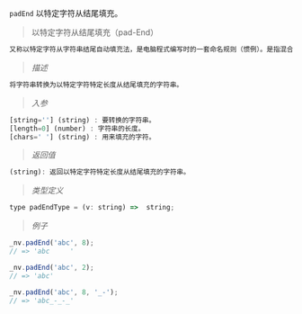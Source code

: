 `padEnd` 以特定字符从结尾填充。

> 以特定字符从结尾填充（pad-End）

```javascript
又称以特定字符从字符串结尾自动填充法，是电脑程式编写时的一套命名规则（惯例）。是指混合使用大小写字母来构成变量和函数的名字。
```
> *描述*

```javascript
将字符串转换为以特定字符特定长度从结尾填充的字符串。
```

> *入参*

```javascript
[string=''] (string) : 要转换的字符串。
[length=0] (number) : 字符串的长度。
[chars=' '] (string) : 用来填充的字符。
```

> *返回值*

```javascript
(string): 返回以特定字符特定长度从结尾填充的字符串。

```

> *类型定义*

```javascript
type padEndType = (v: string) =>  string;
```

> *例子*

```javascript
_nv.padEnd('abc', 8);
// => 'abc     '
```

```javascript
_nv.padEnd('abc', 2);
// => 'abc'
```

```javascript
_nv.padEnd('abc', 8, '_-');
// => 'abc_-_-_'
```


